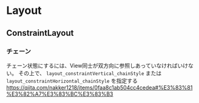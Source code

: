 # Layout

## ConstraintLayout

### チェーン

チェーン状態にするには、View同士が双方向に参照しあっていなければいけない。
その上で、 `layout_constraintVertical_chainStyle` または `layout_constraintHorizontal_chainStyle` を指定する
https://qiita.com/nakker1218/items/0faa8c1ab504cc4cedea#%E3%83%81%E3%82%A7%E3%83%BC%E3%83%B3
